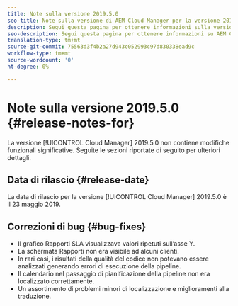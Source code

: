 ```yaml
---
title: Note sulla versione 2019.5.0
seo-title: Note sulla versione di AEM Cloud Manager per la versione 2019.5.0
description: Segui questa pagina per ottenere informazioni sulla versione 2019.5.0 di Cloud Manager.
seo-description: Segui questa pagina per ottenere informazioni su AEM Cloud Manager Release 2019.5.0.
translation-type: tm+mt
source-git-commit: 75563d3f4b2a27d943c052993c97d830338ead9c
workflow-type: tm+mt
source-wordcount: '0'
ht-degree: 0%

---
```



# Note sulla versione 2019.5.0 {#release-notes-for}

La versione [!UICONTROL Cloud Manager] 2019.5.0 non contiene modifiche funzionali significative. Seguite le sezioni riportate di seguito per ulteriori dettagli.

## Data di rilascio {#release-date}

La data di rilascio per la versione [!UICONTROL Cloud Manager] 2019.5.0 è il 23 maggio 2019.


## Correzioni di bug {#bug-fixes}

* Il grafico Rapporti SLA visualizzava valori ripetuti sull’asse Y.
* La schermata Rapporti non era visibile ad alcuni clienti.
* In rari casi, i risultati della qualità del codice non potevano essere analizzati generando errori di esecuzione della pipeline.
* Il calendario nel passaggio di pianificazione della pipeline non era localizzato correttamente.
* Un assortimento di problemi minori di localizzazione e miglioramenti alla traduzione.